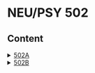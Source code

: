 # NEU/PSY 502

## Content

<details><summary><a href="content/502A/syllabus.html">502A</a></summary>
  <ul>
    <li><a href="content/502A/Class%201/intro.html">Class 1: Introduction and History</a></li>
    <li><a href="content/502A/Class%202/intro.html">Class 2: Perception and Constraint Satisfaction</a></li>
    <li><a href="content/502A/Class%203/intro.html">Class 3: Associative Learning and Topography</a></li>
  </ul>
</details>
<details><summary><a href="content/502B/intro.html">502B</a></summary>
  <ul>
    <li><a href="content/502B/Computation/intro.html">Computational Modelling</a></li>
    <li><a href="content/502B/Empirical/intro.html">Empirical</a></li>
  </ul>
</details>
